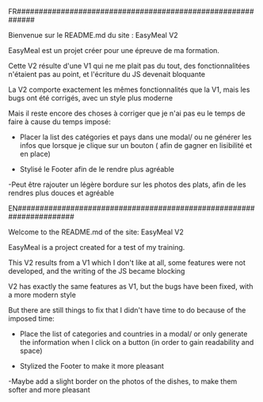 FR############################################################

Bienvenue sur le README.md du site : EasyMeal V2


EasyMeal est un projet créer pour une épreuve de ma formation.

Cette V2 résulte d'une V1 qui ne me plait pas du tout, des fonctionnalitées n'étaient pas au point, et l'écriture du JS devenait bloquante

La V2 comporte exactement les mêmes fonctionnalités que la V1, mais les bugs ont été corrigés, avec un style plus moderne

Mais il reste encore des choses à corriger que je n'ai pas eu le temps de faire à cause du temps imposé:

- Placer la list des catégories et pays dans une modal/ ou ne générer les infos que lorsque je clique sur un bouton ( afin de gagner en lisibilité et en place)

- Stylisé le Footer afin de le rendre plus agréable

-Peut être rajouter un légère bordure sur les photos des plats, afin de les rendres plus douces et agréable

EN#####################################################################

Welcome to the README.md of the site: EasyMeal V2

EasyMeal is a project created for a test of my training.

This V2 results from a V1 which I don't like at all, some features were not developed, and the writing of the JS became blocking

V2 has exactly the same features as V1, but the bugs have been fixed, with a more modern style

But there are still things to fix that I didn't have time to do because of the imposed time:

- Place the list of categories and countries in a modal/ or only generate the information when I click on a button (in order to gain readability and space)

- Stylized the Footer to make it more pleasant

-Maybe add a slight border on the photos of the dishes, to make them softer and more pleasant